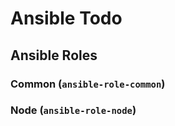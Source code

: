 # Ansible Todo

## Ansible Roles

### Common (`ansible-role-common`)

### Node (`ansible-role-node`)
